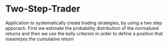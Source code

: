 # Two-Step-Trader

Application to systematically create trading strategies, by using a two step apporach. First we estimate the probability distribution of the normalized returns and then we use the kelly criterion in order to define a position that maximizes the cumulative return
